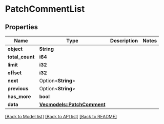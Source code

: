# PatchCommentList

## Properties

Name | Type | Description | Notes
------------ | ------------- | ------------- | -------------
**object** | **String** |  | 
**total_count** | **i64** |  | 
**limit** | **i32** |  | 
**offset** | **i32** |  | 
**next** | Option<**String**> |  | 
**previous** | Option<**String**> |  | 
**has_more** | **bool** |  | 
**data** | [**Vec<models::PatchComment>**](PatchComment.md) |  | 

[[Back to Model list]](../README.md#documentation-for-models) [[Back to API list]](../README.md#documentation-for-api-endpoints) [[Back to README]](../README.md)


